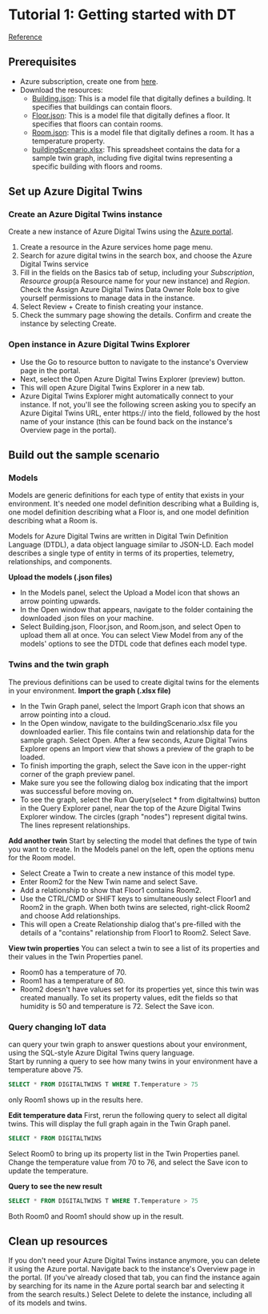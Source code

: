 # Tutorial 1: Getting started with DT
[Reference](https://learn.microsoft.com/en-us/azure/digital-twins/quickstart-azure-digital-twins-explorer)

## Prerequisites
- Azure subscription, create one from [here](https://azure.microsoft.com/free/?WT.mc_id=A261C142F).
- Download the resources:
  - [Building.json](./resources/Building.json): This is a model file that digitally defines a building. It specifies that buildings can contain floors.
  - [Floor.json](./resources/Floor.json): This is a model file that digitally defines a floor. It specifies that floors can contain rooms.
  - [Room.json](./resources/Room.json): This is a model file that digitally defines a room. It has a temperature property.
  - [buildingScenario.xlsx](./resources/buildingScenario.xlsx): This spreadsheet contains the data for a sample twin graph, including five digital twins representing a specific building with floors and rooms.

## Set up Azure Digital Twins

### Create an Azure Digital Twins instance
Create a new instance of Azure Digital Twins using the [Azure portal](https://portal.azure.com/).
1. Create a resource in the Azure services home page menu.
2. Search for azure digital twins in the search box, and choose the Azure Digital Twins service
3. Fill in the fields on the Basics tab of setup, including your *Subscription*, *Resource group*(a Resource name for your new instance) and *Region*. Check the Assign Azure Digital Twins Data Owner Role box to give yourself permissions to manage data in the instance.
4. Select Review + Create to finish creating your instance.
5. Check the summary page showing the details. Confirm and create the instance by selecting Create.
### Open instance in Azure Digital Twins Explorer
- Use the Go to resource button to navigate to the instance's Overview page in the portal.
- Next, select the Open Azure Digital Twins Explorer (preview) button.
- This will open Azure Digital Twins Explorer in a new tab.
- Azure Digital Twins Explorer might automatically connect to your instance. If not, you'll see the following screen asking you to specify an Azure Digital Twins URL, enter https:// into the field, followed by the host name of your instance (this can be found back on the instance's Overview page in the portal).

## Build out the sample scenario
### Models
Models are generic definitions for each type of entity that exists in your environment. It's needed one model definition describing what a Building is, one model definition describing what a Floor is, and one model definition describing what a Room is.

Models for Azure Digital Twins are written in Digital Twin Definition Language (DTDL), a data object language similar to JSON-LD. Each model describes a single type of entity in terms of its properties, telemetry, relationships, and components.  
  
**Upload the models (.json files)**
  - In the Models panel, select the Upload a Model icon that shows an arrow pointing upwards.
  - In the Open window that appears, navigate to the folder containing the downloaded .json files on your machine.
  - Select Building.json, Floor.json, and Room.json, and select Open to upload them all at once.
  You can select View Model from any of the models' options to see the DTDL code that defines each model type.
### Twins and the twin graph
The previous definitions can be used to create digital twins for the elements in your environment.
**Import the graph (.xlsx file)**
  - In the Twin Graph panel, select the Import Graph icon that shows an arrow pointing into a cloud.
  - In the Open window, navigate to the buildingScenario.xlsx file you downloaded earlier. This file contains twin and relationship data for the sample graph. Select Open. After a few seconds, Azure Digital Twins Explorer opens an Import view that shows a preview of the graph to be loaded.
  - To finish importing the graph, select the Save icon in the upper-right corner of the graph preview panel.
  - Make sure you see the following dialog box indicating that the import was successful before moving on.
  - To see the graph, select the Run Query(select * from digitaltwins) button in the Query Explorer panel, near the top of the Azure Digital Twins Explorer window.
The circles (graph "nodes") represent digital twins. The lines represent relationships.  
  
**Add another twin**
Start by selecting the model that defines the type of twin you want to create. In the Models panel on the left, open the options menu for the Room model. 
- Select Create a Twin to create a new instance of this model type.
- Enter Room2 for the New Twin name and select Save. 
- Add a relationship to show that Floor1 contains Room2.
- Use the CTRL/CMD or SHIFT keys to simultaneously select Floor1 and Room2 in the graph. When both twins are selected, right-click Room2 and choose Add relationships.
- This will open a Create Relationship dialog that's pre-filled with the details of a "contains" relationship from Floor1 to Room2. Select Save.  
  
**View twin properties**
You can select a twin to see a list of its properties and their values in the Twin Properties panel.
- Room0 has a temperature of 70.
- Room1 has a temperature of 80.
- Room2 doesn't have values set for its properties yet, since this twin was created manually. To set its property values, edit the fields so that humidity is 50 and temperature is 72. Select the Save icon.

### Query changing IoT data
can query your twin graph to answer questions about your environment, using the SQL-style Azure Digital Twins query language.  
Start by running a query to see how many twins in your environment have a temperature above 75.
```SQL
SELECT * FROM DIGITALTWINS T WHERE T.Temperature > 75
```
only Room1 shows up in the results here.

**Edit temperature data**
First, rerun the following query to select all digital twins. This will display the full graph again in the Twin Graph panel.
```SQL
SELECT * FROM DIGITALTWINS
```
Select Room0 to bring up its property list in the Twin Properties panel. Change the temperature value from 70 to 76, and select the Save icon to update the temperature.


**Query to see the new result**
```SQL
SELECT * FROM DIGITALTWINS T WHERE T.Temperature > 75
```
Both Room0 and Room1 should show up in the result.

## Clean up resources
If you don't need your Azure Digital Twins instance anymore, you can delete it using the Azure portal.
Navigate back to the instance's Overview page in the portal. (If you've already closed that tab, you can find the instance again by searching for its name in the Azure portal search bar and selecting it from the search results.)
Select Delete to delete the instance, including all of its models and twins.